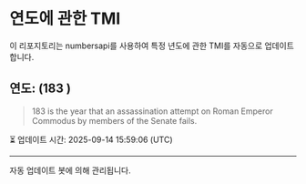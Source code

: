 
# 연도에 관한 TMI

이 리포지토리는 numbersapi를 사용하여 특정 년도에 관한 TMI를 자동으로 업데이트합니다.

## 연도: (183 )
> 183 is the year that an assassination attempt on Roman Emperor Commodus by members of the Senate fails.

⏳ 업데이트 시간: 2025-09-14 15:59:06 (UTC)

---
자동 업데이트 봇에 의해 관리됩니다.
